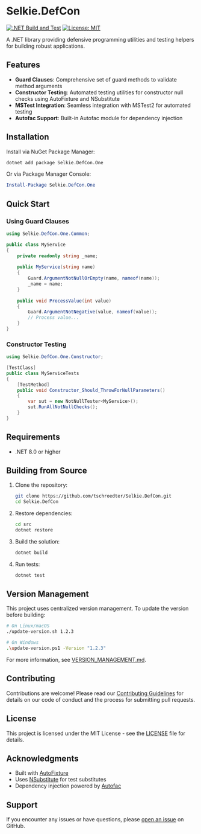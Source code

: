 # Selkie.DefCon

[![.NET Build and Test](https://github.com/tschroedter/Selkie.DefCon/actions/workflows/dotnet.yml/badge.svg)](https://github.com/tschroedter/Selkie.DefCon/actions/workflows/dotnet.yml)
[![License: MIT](https://img.shields.io/badge/License-MIT-yellow.svg)](https://opensource.org/licenses/MIT)

A .NET library providing defensive programming utilities and testing helpers for building robust applications.

## Features

- **Guard Clauses**: Comprehensive set of guard methods to validate method arguments
- **Constructor Testing**: Automated testing utilities for constructor null checks using AutoFixture and NSubstitute
- **MSTest Integration**: Seamless integration with MSTest2 for automated testing
- **Autofac Support**: Built-in Autofac module for dependency injection

## Installation

Install via NuGet Package Manager:

```bash
dotnet add package Selkie.DefCon.One
```

Or via Package Manager Console:

```powershell
Install-Package Selkie.DefCon.One
```

## Quick Start

### Using Guard Clauses

```csharp
using Selkie.DefCon.One.Common;

public class MyService
{
    private readonly string _name;
    
    public MyService(string name)
    {
        Guard.ArgumentNotNullOrEmpty(name, nameof(name));
        _name = name;
    }
    
    public void ProcessValue(int value)
    {
        Guard.ArgumentNotNegative(value, nameof(value));
        // Process value...
    }
}
```

### Constructor Testing

```csharp
using Selkie.DefCon.One.Constructor;

[TestClass]
public class MyServiceTests
{
    [TestMethod]
    public void Constructor_Should_ThrowForNullParameters()
    {
        var sut = new NotNullTester<MyService>();
        sut.RunAllNotNullChecks();
    }
}
```

## Requirements

- .NET 8.0 or higher

## Building from Source

1. Clone the repository:
   ```bash
   git clone https://github.com/tschroedter/Selkie.DefCon.git
   cd Selkie.DefCon
   ```

2. Restore dependencies:
   ```bash
   cd src
   dotnet restore
   ```

3. Build the solution:
   ```bash
   dotnet build
   ```

4. Run tests:
   ```bash
   dotnet test
   ```

## Version Management

This project uses centralized version management. To update the version before building:

```bash
# On Linux/macOS
./update-version.sh 1.2.3

# On Windows
.\update-version.ps1 -Version "1.2.3"
```

For more information, see [VERSION_MANAGEMENT.md](VERSION_MANAGEMENT.md).

## Contributing

Contributions are welcome! Please read our [Contributing Guidelines](CONTRIBUTING.md) for details on our code of conduct and the process for submitting pull requests.

## License

This project is licensed under the MIT License - see the [LICENSE](LICENSE) file for details.

## Acknowledgments

- Built with [AutoFixture](https://github.com/AutoFixture/AutoFixture)
- Uses [NSubstitute](https://nsubstitute.github.io/) for test substitutes
- Dependency injection powered by [Autofac](https://autofac.org/)

## Support

If you encounter any issues or have questions, please [open an issue](https://github.com/tschroedter/Selkie.DefCon/issues/new) on GitHub.
